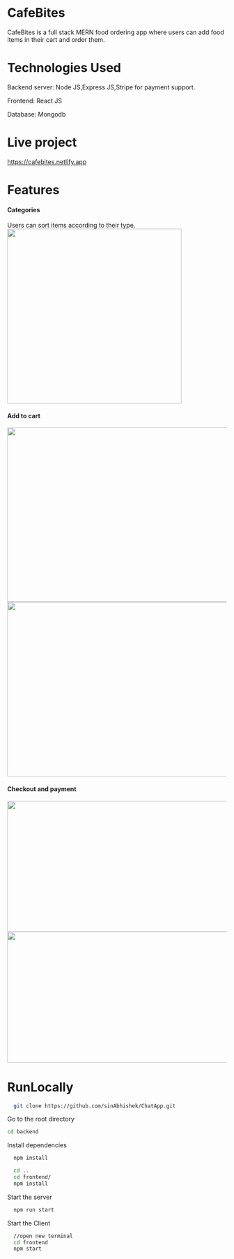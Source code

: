 
# CafeBites

CafeBites is a full stack MERN food ordering app where users can add food items in their cart and order them.


# Technologies Used

Backend server: Node JS,Express JS,Stripe for payment support.

Frontend: React JS

Database: Mongodb


# Live  project
https://cafebites.netlify.app



# Features
<h4>Categories</h4>
Users can sort items according to their type.

<img src="https://github.com/sinAbhishek/CafeBites/assets/127949220/d94b2052-bfa6-45c6-adc8-57d270a6298b"  height="400px"/>


<h4>Add to cart</h4>

<img src="https://github.com/sinAbhishek/CafeBites/assets/127949220/31807ab8-14f5-48ae-84e4-74d907a13ad2" width="900px" height="400px"/>

<img src="https://github.com/sinAbhishek/CafeBites/assets/127949220/ce30b0e0-60f2-479d-b016-02872871b350" width="900px" height="400px"/>

<h4>Checkout and payment</h4>

<img src="https://github.com/sinAbhishek/CafeBites/assets/127949220/2abfde6a-918e-4397-a333-01c2f7dbe707" width="900px" height="300px"/>

<img src="https://github.com/sinAbhishek/CafeBites/assets/127949220/63658aa6-43b2-449f-8c42-0f13734c2687" width="900px" height="300px"/>



# RunLocally
```bash
  git clone https://github.com/sinAbhishek/ChatApp.git
```

Go to the root directory

```bash
cd backend
```

Install dependencies

```bash
  npm install
```

```bash
  cd ..
  cd frontend/
  npm install
```

Start the server

```bash
  npm run start
```
Start the Client

```bash
  //open new terminal
  cd frontend
  npm start
```
